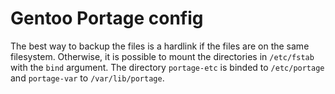 # Gentoo Portage config

The best way to backup the files is a hardlink if the files are on the same filesystem. Otherwise, it is possible to mount the directories in `/etc/fstab` with the `bind` argument.
The directory `portage-etc` is binded to `/etc/portage` and `portage-var` to `/var/lib/portage`.
